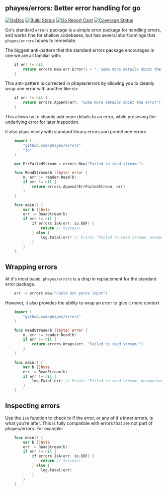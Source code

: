 phayes/errors: Better error handling for go
-----------------------------------------------
[![GoDoc](https://godoc.org/github.com/phayes/errors?status.svg)](https://godoc.org/github.com/phayes/errors)
[![Build Status](https://travis-ci.org/phayes/errors.svg?branch=master)](https://travis-ci.org/phayes/errors)
[![Go Report Card](https://goreportcard.com/badge/github.com/phayes/errors)](https://goreportcard.com/report/github.com/phayes/errors)
[![Coverage Status](https://coveralls.io/repos/phayes/errors/badge.png?branch=master)](https://coveralls.io/r/phayes/errors)

Go's standard `errors` package is a simple error package for handling errors, and works fine for shallow codebases, but has several shortcomings that `phayes/errors`
hopes to remediate. 

The biggest anti-pattern that the standard errors package encourages is one we are all familiar with:
 
```go
    if err != nil
        return errors.New(err.Error() + ". Some more details about the error")
    }
```

This anti-pattern is corrected in phayes/errors by allowing you to cleanly wrap one error with another like so: 

```go
    if err != nil {
        return errors.Append(err, "Some more details about the error")
    }
```

This allows us to cleanly add more details to an error, while preseving the underlying error for later inspection. 

It also plays nicely with standard library errors and predefined errors

```go
    import (
        "github.com/phayes/errors"
        "io"
    )

    var ErrFailedStream = errors.New("Failed to read stream.")

    func ReadStream(b []byte) error {
        n, err := reader.Read(b)
        if err != nil {
            return errors.Append(ErrFailedStream, err)
        }
    }

    func main() {
        var b []byte
        err := ReadStream(b)
        if err != nil {
            if errors.IsA(err, io.EOF) {
                return // Success!
            } else {
                log.Fatal(err) // Prints "Failed to read stream. unexpected EOF"
            }
        }
    }
```



Wrapping errors
---------------

At it's most basic, `phayes/errors` is a drop in replacement for the standard error package.

```go
    err := errors.New("Could not parse input")
```

However, it also provides the ability to wrap an error to give it more context

```go
    import (
        "github.com/phayes/errors"
    )

    func ReadStream(b []byte) error {
        n, err := reader.Read(b)
        if err != nil {
	        return errors.Wraps(err, "Failed to read stream.")
        }
    }

    func main() {
    	var b []byte
    	err := ReadStream(b)
    	if err != nil {
    		log.Fatal(err) // Prints "Failed to read stream. unexpected EOF"
    	}
    }
```



Inspecting errors
-----------------

Use the `IsA` function to check to if the error, or any of it's inner errors, is what you're after. This is fully compatible with errors that
are not part of phayes/errors. For example:

```go
    func main() {
        var b []byte
        err := ReadStream(b)
        if err != nil {
            if errors.IsA(err, io.EOF) {
                return // Success!
            } else {
                log.Fatal(err)
            }
        }
    }
```

